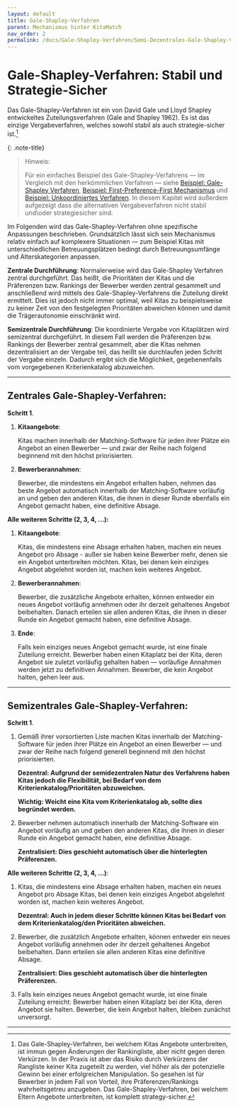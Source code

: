```yaml
---
layout: default
title: Gale-Shapley-Verfahren
parent: Mechanismus hinter KitaMatch
nav_order: 2
permalink: /docs/Gale-Shapley-Verfahren/Semi-Dezentrales-Gale-Shapley-Verfahren
---
```


# Gale-Shapley-Verfahren: Stabil und Strategie-Sicher

Das Gale-Shapley-Verfahren ist ein von David Gale und Lloyd Shapley entwickeltes Zuteilungsverfahren (Gale and Shapley 1962). Es ist das einzige Vergabeverfahren, welches sowohl stabil als auch strategie-sicher ist.[^1]

{: .note-title}
> Hinweis:
>
> Für ein einfaches Beispiel des Gale-Shapley-Verfahrens — im Vergleich mit den herkömmlichen Verfahren — siehe <a href="/docs/Gale-Shapley-Verfahren/Gale-Shapley-Beispiel">Beispiel: Gale-Shapley Verfahren</a>, <a href="/docs/Gale-Shapley-Verfahren/First-Preference-First-Mechanismus">Beispiel: First-Preference-First Mechanismus</a> und <a href="/docs/Gale-Shapley-Verfahren/Unkoordiniertes-Verfahren">Beispiel: Unkoordiniertes Verfahren</a>. In diesem Kapitel wird außerdem aufgezeigt dass die alternativen Vergabeverfahren nicht stabil und\oder strategiesicher sind.


Im Folgenden wird das Gale-Shapley-Verfahren ohne spezifische Anpassungen beschrieben. Grundsätzlich lässt sich sein Mechanismus relativ einfach auf komplexere Situationen — zum Beispiel Kitas mit unterschiedlichen Betreuungsplätzen bedingt durch Betreuungsumfänge und Alterskategorien anpassen. 

**Zentrale Durchführung**: Normalerweise wird das Gale-Shapley Verfahren zentral durchgeführt. Das heißt, die Prioritäten der Kitas und die Präferenzen bzw. Rankings der Bewerber werden zentral gesammelt und anschließend wird mittels des Gale-Shapley-Verfahrens die Zuteilung direkt ermittelt. Dies ist jedoch nicht immer optimal, weil Kitas zu beispielsweise zu keiner Zeit von den festgelegten Prioritäten abweichen können und damit die Trägerautonomie einschränkt wird. 

**Semizentrale Durchführung**: Die koordinierte Vergabe von Kitaplätzen wird semizentral durchgeführt. In diesem Fall werden die Präferenzen bzw. Rankings der Bewerber zentral gesammelt, aber die Kitas nehmen dezentralisiert an der Vergabe teil, das heißt sie durchlaufen jeden Schritt der Vergabe einzeln. Dadurch ergibt sich die Möglichkeit, gegebenenfalls vom vorgegebenen Kriterienkatalog abzuweichen.  



  
---   
  
## Zentrales Gale-Shapley-Verfahren:

**Schritt 1**.

  1. **Kitaangebote**: 
     
     Kitas machen innerhalb der Matching-Software für jeden ihrer Plätze ein Angebot an einen Bewerber — und zwar der Reihe nach folgend beginnend mit den höchst priorisierten.
  
  2. **Bewerberannahmen**: 
     
     Bewerber, die mindestens ein Angebot erhalten haben,  nehmen das beste Angebot automatisch innerhalb der Matching-Software vorläufig an und geben den anderen Kitas, die ihnen in dieser Runde ebenfalls ein Angebot gemacht haben, eine definitive Absage. 

**Alle weiteren Schritte (2, 3, 4, …):**

  1. **Kitaangebote**: 
     
     Kitas, die mindestens eine Absage erhalten haben, machen ein neues Angebot pro Absage - außer sie haben keine Bewerber mehr, denen sie ein Angebot unterbreiten möchten. Kitas, bei denen kein einziges Angebot abgelehnt worden ist, machen kein weiteres Angebot.
  
  2. **Bewerberannahmen**: 
     
     Bewerber, die zusätzliche Angebote erhalten, können entweder ein neues Angebot vorläufig annehmen oder ihr derzeit gehaltenes Angebot beibehalten. Danach erteilen sie allen anderen Kitas, die ihnen in dieser Runde ein Angebot gemacht haben,  eine definitive Absage.
  
  3. **Ende**: 
     
     Falls kein einziges neues Angebot gemacht wurde, ist eine finale Zuteilung erreicht. Bewerber haben einen Kitaplatz bei der Kita, deren Angebot sie zuletzt vorläufig gehalten haben — vorläufige Annahmen werden jetzt zu definitiven Annahmen. Bewerber, die kein Angebot halten, gehen leer aus.
 
 
---

## Semizentrales Gale-Shapley-Verfahren:

**Schritt 1**.

  1. Gemäß ihrer vorsortierten Liste machen Kitas innerhalb der Matching-Software  für jeden ihrer Plätze ein Angebot an einen Bewerber — und zwar der Reihe nach folgend generell beginnend mit den höchst priorisierten. 

     **Dezentral: Aufgrund der semidezentralen Natur des Verfahrens haben Kitas jedoch die Flexibilität, bei Bedarf von dem Kriterienkatalog/Prioritäten abzuweichen.**

     **Wichtig: Weicht eine Kita vom Kriterienkatalog ab, sollte dies begründet werden.** 
  
  2. Bewerber nehmen automatisch innerhalb der Matching-Software ein Angebot vorläufig an und geben den anderen Kitas, die ihnen in dieser Runde ein Angebot gemacht haben, eine definitive Absage. 
    
     **Zentralisiert: Dies geschieht automatisch  über die hinterlegten Präferenzen.**
 
**Alle weiteren Schritte (2, 3, 4, …)**:

  1. Kitas, die mindestens eine Absage erhalten haben,  machen ein neues Angebot pro Absage  Kitas, bei denen kein einziges Angebot abgelehnt worden ist, machen kein weiteres Angebot. 

     **Dezentral: Auch in jedem dieser Schritte können Kitas bei Bedarf von dem Kriterienkatalog/den Prioritäten abweichen.**
  
  2. Bewerber, die zusätzlich Angebote erhalten, können entweder ein neues Angebot vorläufig annehmen oder ihr derzeit gehaltenes Angebot beibehalten. Dann erteilen sie allen anderen Kitas eine definitive Absage. 

     **Zentralisiert: Dies geschieht automatisch über die hinterlegten Präferenzen.**

  3. Falls kein einziges neues Angebot gemacht wurde, ist eine finale Zuteilung erreicht: Bewerber haben einen Kitaplatz bei der Kita, deren Angebot sie halten. Bewerber, die kein Angebot halten, bleiben zunächst unversorgt.



---

[^1]: Das Gale-Shapley-Verfahren, bei welchem Kitas Angebote unterbreiten, ist immun gegen Änderungen der Rankingliste, aber nicht gegen deren Verkürzen. In der Praxis ist aber das Risiko durch Verkürzens der Rangliste keiner Kita zugeteilt zu werden, viel höher als der potenzielle Gewinn bei einer erfolgreichen Manipulation. So gesehen ist für Bewerber in jedem Fall von Vorteil, ihre Präferenzen/Rankings wahrheitsgetreu anzugeben. Das Gale-Shapley-Verfahren, bei welchem Eltern Angebote unterbreiten, ist komplett strategy-sicher.

